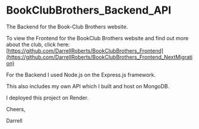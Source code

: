 # BookClubBrothers_Backend_API

The Backend for the Book-Club Brothers website. 

To view the Frontend for the BookClub Brothers website and find out more about the club, click here: [https://github.com/DarrellRoberts/BookClubBrothers_Frontend](https://github.com/DarrellRoberts/BookClubBrothers_Frontend_NextMigration)

For the Backend I used Node.js on the Express.js framework.

This also includes my own API which I built and host on MongoDB. 

I deployed this project on Render.

Cheers,

Darrell
